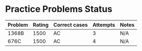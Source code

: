 # Practice Problems Status
Problem|Rating|Correct cases|Attempts|Notes
-|-|-|-|-
1368B|1500|AC|3|N/A
676C|1500|AC|4|N/A